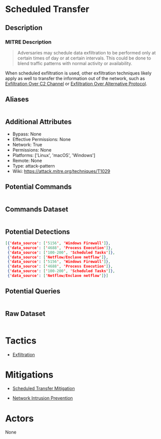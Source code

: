 
# Scheduled Transfer

## Description

### MITRE Description

> Adversaries may schedule data exfiltration to be performed only at certain times of day or at certain intervals. This could be done to blend traffic patterns with normal activity or availability.

When scheduled exfiltration is used, other exfiltration techniques likely apply as well to transfer the information out of the network, such as [Exfiltration Over C2 Channel](https://attack.mitre.org/techniques/T1041) or [Exfiltration Over Alternative Protocol](https://attack.mitre.org/techniques/T1048).

## Aliases

```

```

## Additional Attributes

* Bypass: None
* Effective Permissions: None
* Network: True
* Permissions: None
* Platforms: ['Linux', 'macOS', 'Windows']
* Remote: None
* Type: attack-pattern
* Wiki: https://attack.mitre.org/techniques/T1029

## Potential Commands

```

```

## Commands Dataset

```

```

## Potential Detections

```json
[{'data_source': ['5156', 'Windows Firewall']},
 {'data_source': ['4688', 'Process Execution']},
 {'data_source': ['100-200', 'Scheduled Tasks']},
 {'data_source': ['Netflow/Enclave netflow']},
 {'data_source': ['5156', 'Windows Firewall']},
 {'data_source': ['4688', 'Process Execution']},
 {'data_source': ['100-200', 'Scheduled Tasks']},
 {'data_source': ['Netflow/Enclave netflow']}]
```

## Potential Queries

```json

```

## Raw Dataset

```json

```

# Tactics


* [Exfiltration](../tactics/Exfiltration.md)


# Mitigations


* [Scheduled Transfer Mitigation](../mitigations/Scheduled-Transfer-Mitigation.md)

* [Network Intrusion Prevention](../mitigations/Network-Intrusion-Prevention.md)
    

# Actors

None
